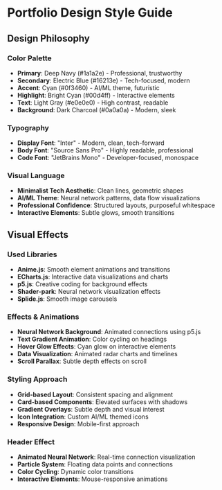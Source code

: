 # Portfolio Design Style Guide

## Design Philosophy

### Color Palette
- **Primary**: Deep Navy (#1a1a2e) - Professional, trustworthy
- **Secondary**: Electric Blue (#16213e) - Tech-focused, modern
- **Accent**: Cyan (#0f3460) - AI/ML theme, futuristic
- **Highlight**: Bright Cyan (#00d4ff) - Interactive elements
- **Text**: Light Gray (#e0e0e0) - High contrast, readable
- **Background**: Dark Charcoal (#0a0a0a) - Modern, sleek

### Typography
- **Display Font**: "Inter" - Modern, clean, tech-forward
- **Body Font**: "Source Sans Pro" - Highly readable, professional
- **Code Font**: "JetBrains Mono" - Developer-focused, monospace

### Visual Language
- **Minimalist Tech Aesthetic**: Clean lines, geometric shapes
- **AI/ML Theme**: Neural network patterns, data flow visualizations
- **Professional Confidence**: Structured layouts, purposeful whitespace
- **Interactive Elements**: Subtle glows, smooth transitions

## Visual Effects

### Used Libraries
- **Anime.js**: Smooth element animations and transitions
- **ECharts.js**: Interactive data visualizations and charts
- **p5.js**: Creative coding for background effects
- **Shader-park**: Neural network visualization effects
- **Splide.js**: Smooth image carousels

### Effects & Animations
- **Neural Network Background**: Animated connections using p5.js
- **Text Gradient Animation**: Color cycling on headings
- **Hover Glow Effects**: Cyan glow on interactive elements
- **Data Visualization**: Animated radar charts and timelines
- **Scroll Parallax**: Subtle depth effects on scroll

### Styling Approach
- **Grid-based Layout**: Consistent spacing and alignment
- **Card-based Components**: Elevated surfaces with shadows
- **Gradient Overlays**: Subtle depth and visual interest
- **Icon Integration**: Custom AI/ML themed icons
- **Responsive Design**: Mobile-first approach

### Header Effect
- **Animated Neural Network**: Real-time connection visualization
- **Particle System**: Floating data points and connections
- **Color Cycling**: Dynamic color transitions
- **Interactive Elements**: Mouse-responsive animations